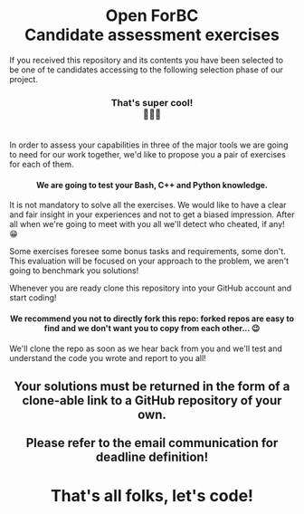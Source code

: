 # <center>Open ForBC <br/> Candidate assessment exercises</center>

If you received this repository and its contents you have been selected to be one of te candidates accessing to the following selection phase of our project. 

### <center>That's super cool! <br/> 🤩🤩🤩 <br/><br/></center>

In order to assess your capabilities in three of the major tools we are going to need for our work together, we'd like to propose you a pair of exercises for each of them.
#### <center>We are going to test your Bash, C++ and Python knowledge.</center>

It is not mandatory to solve all the exercises.
We would like to have a clear and fair insight in your experiences and not to get a biased impression.
After all when we're going to meet with you all we'll detect who cheated, if any! 😁

Some exercises foresee some bonus tasks and requirements, some don't.
This evaluation will be focused on your approach to the problem, we aren't going to benchmark you solutions!

Whenever you are ready clone this repository into your GitHub account and start coding!
#### <center> We recommend you not to directly fork this repo: forked repos are easy to find and we don't want you to copy from each other... 😉 </center>

We'll clone the repo as soon as we hear back from you and we'll test and understand the code you wrote and report to you all!

## <center> Your solutions must be returned in the form of a clone-able link to a GitHub repository of your own. <br/><br/> Please refer to the email communication for deadline definition!</center>

# <center>That's all folks, let's code!</center>